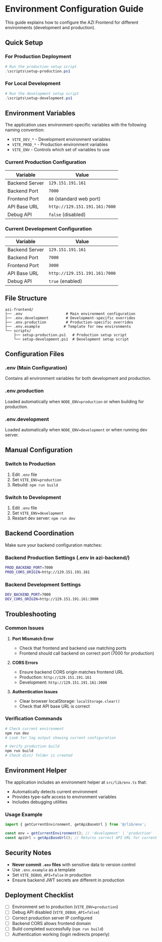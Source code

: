 # Environment Configuration Guide

This guide explains how to configure the AZI Frontend for different environments (development and production).

## Quick Setup

### For Production Deployment
```powershell
# Run the production setup script
.\scripts\setup-production.ps1
```

### For Local Development
```powershell
# Run the development setup script
.\scripts\setup-development.ps1
```

## Environment Variables

The application uses environment-specific variables with the following naming convention:

- `VITE_DEV_*` - Development environment variables
- `VITE_PROD_*` - Production environment variables
- `VITE_ENV` - Controls which set of variables to use

### Current Production Configuration

| Variable | Value |
|----------|-------|
| Backend Server | `129.151.191.161` |
| Backend Port | `7000` |
| Frontend Port | `80` (standard web port) |
| API Base URL | `http://129.151.191.161:7000` |
| Debug API | `false` (disabled) |

### Current Development Configuration

| Variable | Value |
|----------|-------|
| Backend Server | `129.151.191.161` |
| Backend Port | `7000` |
| Frontend Port | `3000` |
| API Base URL | `http://129.151.191.161:7000` |
| Debug API | `true` (enabled) |

## File Structure

```
azi-frontend/
├── .env                    # Main environment configuration
├── .env.development        # Development-specific overrides
├── .env.production         # Production-specific overrides
├── .env.example           # Template for new environments
└── scripts/
    ├── setup-production.ps1   # Production setup script
    └── setup-development.ps1  # Development setup script
```

## Configuration Files

### .env (Main Configuration)
Contains all environment variables for both development and production.

### .env.production
Loaded automatically when `NODE_ENV=production` or when building for production.

### .env.development
Loaded automatically when `NODE_ENV=development` or when running dev server.

## Manual Configuration

### Switch to Production
1. Edit `.env` file
2. Set `VITE_ENV=production`
3. Rebuild: `npm run build`

### Switch to Development
1. Edit `.env` file
2. Set `VITE_ENV=development`
3. Restart dev server: `npm run dev`

## Backend Coordination

Make sure your backend configuration matches:

### Backend Production Settings (.env in azi-backend/)
```bash
PROD_BACKEND_PORT=7000
PROD_CORS_ORIGIN=http://129.151.191.161
```

### Backend Development Settings
```bash
DEV_BACKEND_PORT=7000
DEV_CORS_ORIGIN=http://129.151.191.161:3000
```

## Troubleshooting

### Common Issues

1. **Port Mismatch Error**
   - Check that frontend and backend use matching ports
   - Frontend should call backend on correct port (7000 for production)

2. **CORS Errors**
   - Ensure backend CORS origin matches frontend URL
   - Production: `http://129.151.191.161`
   - Development: `http://129.151.191.161:3000`

3. **Authentication Issues**
   - Clear browser localStorage: `localStorage.clear()`
   - Check that API base URL is correct

### Verification Commands

```powershell
# Check current environment
npm run dev
# Look for log output showing current configuration

# Verify production build
npm run build
# Check dist/ folder is created
```

## Environment Helper

The application includes an environment helper at `src/lib/env.ts` that:

- Automatically detects current environment
- Provides type-safe access to environment variables
- Includes debugging utilities

### Usage Example
```typescript
import { getCurrentEnvironment, getApiBaseUrl } from '@/lib/env';

const env = getCurrentEnvironment(); // 'development' | 'production'
const apiUrl = getApiBaseUrl(); // Returns correct API URL for current env
```

## Security Notes

- **Never commit `.env` files** with sensitive data to version control
- Use `.env.example` as a template
- Set `VITE_DEBUG_API=false` in production
- Ensure backend JWT secrets are different in production

## Deployment Checklist

- [ ] Environment set to production (`VITE_ENV=production`)
- [ ] Debug API disabled (`VITE_DEBUG_API=false`)
- [ ] Correct production server IP configured
- [ ] Backend CORS allows frontend domain
- [ ] Build completed successfully (`npm run build`)
- [ ] Authentication working (login redirects properly)

